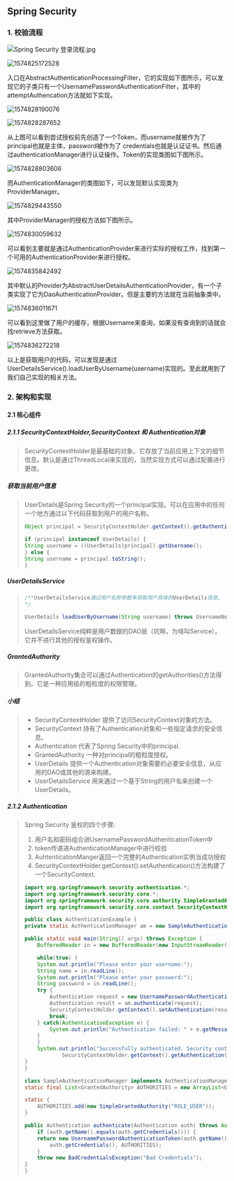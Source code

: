 ## Spring Security

### 1. 校验流程

![Spring Security 登录流程.jpg](..\images\spring\security\process.png)



![1574825172528](..\images\spring\security\securityContext.png)

入口在AbstractAuthenticationProcessingFilter，它的实现如下图所示，可以发现它的子类只有一个UsernamePasswordAuthenticationFilter，其中的attemptAuthencation方法就如下实现。

![1574828190076](..\images\spring\security\abstractAuthenticationProcessingFilter.png)

![1574828287652](..\images\spring\security\attemptAuthentication.png)



从上图可以看到尝试授权前先创造了一个Token，而username就被作为了principal也就是主体，password被作为了 credentials也就是认证证书。然后通过authenticationManager进行认证操作。Token的实现类图如下图所示。

![1574828803606](..\images\spring\security\usernamePasswordToken.png)

而AuthenticationManager的类图如下，可以发现默认实现类为ProviderManager。

![1574829443550](..\images\spring\security\authenticationManager.png)

其中ProviderManager的授权方法如下图所示。

![1574830059632](D:\githubrepository\wangkunSE.github.io\images\spring\security\authentication.png)

可以看到主要就是通过AuthenticationProvider来进行实际的授权工作，找到第一个可用的AuthenticationProvider来进行授权。

![1574835842492](..\images\spring\security\authenticationProvider.png)

其中默认的Provider为AbstractUserDetailsAuthenticationProvider，有一个子类实现了它为DaoAuthenticationProvider。但是主要的方法就在当前抽象类中。

![1574836011671](..\images\spring\security\authenticate.png)

可以看到这里做了用户的缓存，根据Username来查询，如果没有查询到的话就会找retrieve方法获取。

![1574836272218](..\images\spring\security\retrieveUser.png)

以上是获取用户的代码，可以发现是通过UserDetailsService().loadUserByUsername(username)实现的。至此就用到了我们自己实现的相关方法。



### 2.  架构和实现

#### 2.1 核心组件

##### 2.1.1 SecurityContextHolder,SecurityContext 和 Authentication对象

> SecurityContextHolder是最基础的对象。它存放了当前应用上下文的细节信息。默认是通过ThreadLocal来实现的，当然实现方式可以通过配置进行更改。

##### 获取当前用户信息

> UserDetails是Spring Security的一个principal实现。可以在应用中的任何一个地方通过以下代码获取到用户的用户名称。
>
> ```java
> Object principal = SecurityContextHolder.getContext().getAuthentication().getPrincipal();
> 
> if (principal instanceof UserDetails) {
> String username = ((UserDetails)principal).getUsername();
> } else {
> String username = principal.toString();
> }
> ```

#####  UserDetailsService

> ```java
> /**UserDetailsService通过用户名称参数来获取用户具体的UserDetails信息。
> */
> 
> UserDetails loadUserByUsername(String username) throws UsernameNotFoundException;
> ```
>
> UserDetailsService纯粹是用户数据的DAO层（坑啊，为啥叫Service）。它并不进行其他的授权鉴权操作。

#####  GrantedAuthority

> GrantedAuthority集合可以通过Authentication的getAuthorities()方法得到。它是一种应用级的粗粒度的权限管理。

#####  小结

> - SecurityContextHolder 提供了访问SecurityContext对象的方法。
> - SecurityContext 持有了Authentication对象和一些指定请求的安全信息。
> - Authentication 代表了Spring Security中的principal.
> - GrantedAuthority 一种对principal的粗粒度授权。
> - UserDetails 提供一个Authentication对象需要的必要安全信息，从应用的DAO或其他的源来构建。
> - UserDetailsService 用来通过一个基于String的用户名来创建一个UserDetails。

##### 2.1.2 Authentication

> Spring Security 鉴权的四个步骤:
>
> 1. 用户名和密码组合进UsernamePasswordAuthenticationToken中
> 2. token传递进AuthenticationManager中进行校验
> 3. AuhtenticationManger返回一个完整的Authentication实例当成功授权
> 4. SecurityContextHolder.getContext().setAuthentication()方法构建了一个SecurityContext.
>
> ```java
> import org.springframework.security.authentication.*;
> import org.springframework.security.core.*;
> import org.springframework.security.core.authority.SimpleGrantedAuthority;
> import org.springframework.security.core.context.SecurityContextHolder;
> 
> public class AuthenticationExample {
> private static AuthenticationManager am = new SampleAuthenticationManager();
> 
> public static void main(String[] args) throws Exception {
>     BufferedReader in = new BufferedReader(new InputStreamReader(System.in));
> 
>     while(true) {
>     System.out.println("Please enter your username:");
>     String name = in.readLine();
>     System.out.println("Please enter your password:");
>     String password = in.readLine();
>     try {
>         Authentication request = new UsernamePasswordAuthenticationToken(name, password);
>         Authentication result = am.authenticate(request);
>         SecurityContextHolder.getContext().setAuthentication(result);
>         break;
>     } catch(AuthenticationException e) {
>         System.out.println("Authentication failed: " + e.getMessage());
>     }
>     }
>     System.out.println("Successfully authenticated. Security context contains: " +
>             SecurityContextHolder.getContext().getAuthentication());
> }
> }
> 
> class SampleAuthenticationManager implements AuthenticationManager {
> static final List<GrantedAuthority> AUTHORITIES = new ArrayList<GrantedAuthority>();
> 
> static {
>     AUTHORITIES.add(new SimpleGrantedAuthority("ROLE_USER"));
> }
> 
> public Authentication authenticate(Authentication auth) throws AuthenticationException {
>     if (auth.getName().equals(auth.getCredentials())) {
>     return new UsernamePasswordAuthenticationToken(auth.getName(),
>         auth.getCredentials(), AUTHORITIES);
>     }
>     throw new BadCredentialsException("Bad Credentials");
> }
> }
> ```